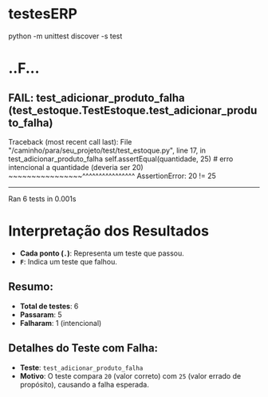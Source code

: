 # testesERP

python -m unittest discover -s test


..F...
======================================================================
FAIL: test_adicionar_produto_falha (test_estoque.TestEstoque.test_adicionar_produto_falha)
----------------------------------------------------------------------
Traceback (most recent call last):
  File "/caminho/para/seu_projeto/test/test_estoque.py", line 17, in test_adicionar_produto_falha
    self.assertEqual(quantidade, 25)  # erro intencional a quantidade (deveria ser 20)
    ~~~~~~~~~~~~~~~~^^^^^^^^^^^^^^^^
AssertionError: 20 != 25

----------------------------------------------------------------------
Ran 6 tests in 0.001s


# Interpretação dos Resultados

- **Cada ponto (`.`)**: Representa um teste que passou.
- **`F`**: Indica um teste que falhou.

## Resumo:
- **Total de testes**: 6
- **Passaram**: 5
- **Falharam**: 1 (intencional)

## Detalhes do Teste com Falha:
- **Teste**: `test_adicionar_produto_falha`
- **Motivo**: O teste compara `20` (valor correto) com `25` (valor errado de propósito), causando a falha esperada.